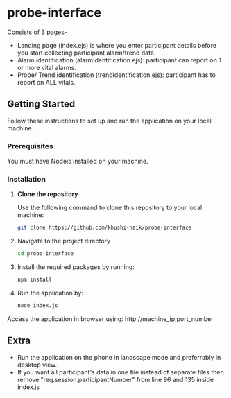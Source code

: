 # probe-interface
Consists of 3 pages-
- Landing page (index.ejs) is where you enter participant details before you start collecting participant alarm/trend data.
- Alarm identification (alarmIdentification.ejs): participant can report on 1 or more vital alarms.
- Probe/ Trend identification (trendIdentification.ejs): participant has to report on ALL vitals.

## Getting Started
Follow these instructions to set up and run the application on your local machine.

### Prerequisites
You must have Nodejs installed on your machine.

### Installation
1. **Clone the repository**

   Use the following command to clone this repository to your local machine:

   ```bash
   git clone https://github.com/khushi-naik/probe-interface
2. Navigate to the project directory
   ```bash
   cd probe-interface
3. Install the required packages by running:
    ```bash
   npm install
4. Run the application by:
    ```bash
   node index.js

Access the application in browser using: http://machine_ip:port_number

## Extra
- Run the application on the phone in landscape mode and preferrably in desktop view.
- If you want all participant's data in one file instead of separate files then remove "req.session.participantNumber" from line 96 and 135 inside index.js


